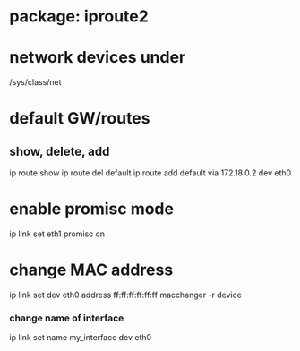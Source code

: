 package: iproute2
=================

# network devices under
/sys/class/net

# default GW/routes
## show, delete, add
ip route show
ip route del default
ip route add default via 172.18.0.2 dev eth0

# enable promisc mode
ip link set eth1 promisc on

# change MAC address
ip link set dev eth0 address ff:ff:ff:ff:ff:ff
macchanger -r device

### change name of interface
ip link set name my_interface dev eth0
